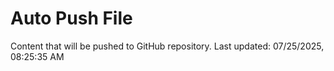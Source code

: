 # Auto Push File

Content that will be pushed to GitHub repository.
Last updated: 07/25/2025, 08:25:35 AM